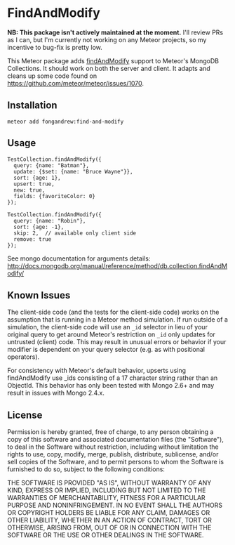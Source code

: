 FindAndModify
=============

**NB: This package isn't actively maintained at the moment.** I'll review PRs 
as I can, but I'm currently not working on any Meteor projects,
so my incentive to bug-fix is pretty low.

This Meteor package adds [findAndModify](http://docs.mongodb.org/v2.6/reference/command/findAndModify/) support to Meteor's MongoDB Collections. It should work on both the server and client. It adapts 
and cleans up some code found on https://github.com/meteor/meteor/issues/1070.


Installation
------------

    meteor add fongandrew:find-and-modify


Usage
-----

    TestCollection.findAndModify({
      query: {name: "Batman"},
      update: {$set: {name: "Bruce Wayne"}},
      sort: {age: 1},
      upsert: true,
      new: true,
      fields: {favoriteColor: 0}
    });

    TestCollection.findAndModify({
      query: {name: "Robin"},
      sort: {age: -1},
      skip: 2,  // available only client side
      remove: true
    });

See mongo documentation for arguments details:
http://docs.mongodb.org/manual/reference/method/db.collection.findAndModify/


Known Issues
------------

The client-side code (and the tests for the client-side code) works on the 
assumption that is running in a Meteor method simulation. If run outside of a 
simulation, the client-side code will use an `_id` selector in lieu of your
original query to get around Meteor's restriction on `_id` only updates
for untrusted (client) code. This may result in unusual errors or behavior if
your modifier is dependent on your query selector (e.g. as with positional
operators).

For consistency with Meteor's default behavior, upserts using findAndModify 
use _ids consisting of a 17 character string rather than an ObjectId. This
behavior has only been tested with Mongo 2.6+ and may result in issues with
Mongo 2.4.x.


License
------- 

Permission is hereby granted, free of charge, to any person obtaining a copy
of this software and associated documentation files (the "Software"), to deal
in the Software without restriction, including without limitation the rights
to use, copy, modify, merge, publish, distribute, sublicense, and/or sell
copies of the Software, and to permit persons to whom the Software is
furnished to do so, subject to the following conditions:

THE SOFTWARE IS PROVIDED "AS IS", WITHOUT WARRANTY OF ANY KIND, EXPRESS OR
IMPLIED, INCLUDING BUT NOT LIMITED TO THE WARRANTIES OF MERCHANTABILITY,
FITNESS FOR A PARTICULAR PURPOSE AND NONINFRINGEMENT. IN NO EVENT SHALL THE
AUTHORS OR COPYRIGHT HOLDERS BE LIABLE FOR ANY CLAIM, DAMAGES OR OTHER
LIABILITY, WHETHER IN AN ACTION OF CONTRACT, TORT OR OTHERWISE, ARISING FROM,
OUT OF OR IN CONNECTION WITH THE SOFTWARE OR THE USE OR OTHER DEALINGS IN
THE SOFTWARE.
